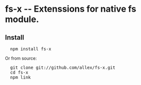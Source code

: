 # fs-x -- Extenssions for native fs module.

## Install

<pre>
  npm install fs-x
</pre>

Or from source:

<pre>
  git clone git://github.com/allex/fs-x.git 
  cd fs-x
  npm link
</pre>

